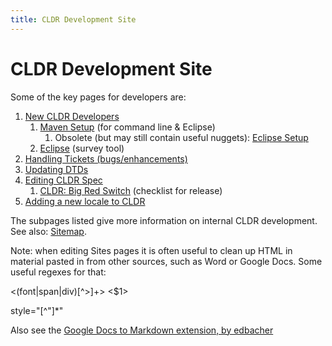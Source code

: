 ```yaml
---
title: CLDR Development Site
---
```


# CLDR Development Site

Some of the key pages for developers are:

1. [New CLDR Developers](/development/new-cldr-developers)
    1. [Maven Setup](/development/maven) (for command line & Eclipse)
        1. Obsolete (but may still contain useful nuggets): [Eclipse Setup](/development/eclipse-setup)
    2. [Eclipse](/development/running-survey-tool/building-and-running-the-survey-tool-on-eclipse) (survey tool)
2. [Handling Tickets (bugs/enhancements)](/development/development-process)
3. [Updating DTDs](/development/updating-dtds)
4. [Editing CLDR Spec](/development/editing-cldr-spec)
    1. [CLDR: Big Red Switch](/development/cldr-big-red-switch) (checklist for release)
5. [Adding a new locale to CLDR](/development/adding-locales)


The subpages listed give more information on internal CLDR development. See also: [Sitemap](https://sites.google.com/site/cldr/system/app/pages/sitemap/hierarchy).

Note: when editing Sites pages it is often useful to clean up HTML in material pasted in from other sources, such as Word or Google Docs. Some useful regexes for that:

\<(font|span|div)\[^>\]+>         <$1>

style="\[^"\]\*"

Also see the [Google Docs to Markdown extension, by edbacher](https://workspace.google.com/marketplace/app/docs_to_markdown/700168918607)

